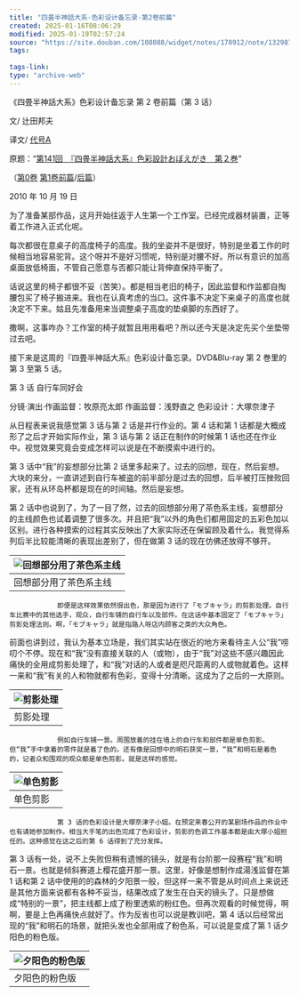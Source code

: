 ```yaml
---
title: "四畳半神話大系-色彩设计备忘录-第2卷前篇"
created: 2025-01-16T08:06:29
modified: 2025-01-19T02:57:24
source: "https://site.douban.com/108088/widget/notes/178912/note/132987601/"
tags:
  
tags-link:
type: "archive-web"
---
```


《四畳半神話大系》色彩设计备忘录 第 2 卷前篇（第 3 话）

文/ 辻田邦夫

译文/ [代号A](https://www.douban.com/link2/?url=http%3A%2F%2Fwww.douban.com%2Fpeople%2FTAIGOUA%2F)

原题：“[第141回　『四畳半神話大系』色彩設計おぼえがき　第２巻](https://www.douban.com/link2/?url=http%3A%2F%2Fwww.style.fm%2Fas%2F05_column%2Ftsujita%2Ftsujita141.shtml&link2key=706d0919f9)”

（[第0卷](https://www.douban.com/link2/?url=http%3A%2F%2Fsite.douban.com%2Fwidget%2Fnotes%2F178912%2Fnote%2F104492148%2F) [第1卷前篇](https://www.douban.com/link2/?url=http%3A%2F%2Fsite.douban.com%2Fwidget%2Fnotes%2F178912%2Fnote%2F124523646%2F)/[后篇](https://www.douban.com/link2/?url=http%3A%2F%2Fsite.douban.com%2Fwidget%2Fnotes%2F178912%2Fnote%2F124612707%2F)）

2010 年 10 月 19 日

为了准备某部作品，这月开始往返于人生第一个工作室。已经完成器材装置，正等着工作进入正式化呢。

每次都很在意桌子的高度椅子的高度。我的坐姿并不是很好，特别是坐着工作的时候相当地容易驼背。这个呀并不是好习惯呢，特别是对腰不好。所以有意识的加高桌面放低椅面，不管自己愿意与否都只能让背伸直保持平衡了。

话说这里的椅子都很不妥（苦笑）。都是相当老旧的椅子，因此监督和作监都自掏腰包买了椅子搬进来。我也在认真考虑的当口。这件事不决定下来桌子的高度也就决定不下来。姑且先准备用来当调整桌子高度的垫桌脚的东西好了。

撒啊，这事咋办？工作室的椅子就暂且用用看吧？所以还今天是决定先买个坐垫带过去吧。

接下来是这周的『四畳半神話大系』色彩设计备忘录。DVD&Blu-ray 第 2 巻里的第 3 至第 5 话。

第 3 话 自行车同好会

分镜·演出·作画监督：牧原亮太郎 作画监督：浅野直之 色彩设计：大塚奈津子

从日程表来说我感觉第 3 话与第 2 话是并行作业的。第 4 话和第 1 话都是大概成形了之后才开始实际作业，第 3 话与第 2 话正在制作的时候第 1 话也还在作业中。视觉效果究竟会变成怎样可以说是在不断摸索中进行的。

第 3 话中“我”的妄想部分比第 2 话里多起来了。过去的回想，现在，然后妄想。大块的来分，一直讲述到自行车被盗的前半部分是过去的回想，后半被打压挫败回家，还有从环岛杯都是现在的时间轴。然后是妄想。

第 2 话中也说到了，为了一目了然，过去的回想部分用了茶色系主线，妄想部分的主线颜色也试着调整了很多次。并且把“我”以外的角色们都用固定的五彩色加以区别。进行各种摸索的过程其实反映出了大家实际还在保留顾及着什么。我觉得系列后半比较能清晰的表现出差别了，但在做第 3 话的现在仿佛还放得不够开。

| ![回想部分用了茶色系主线](https://img2.doubanio.com/view/note/large/public/p132987601-1.jpg) |
| --- |
| 回想部分用了茶色系主线 |

                即便是这样效果依然很出色，那是因为进行了「モブキャラ」的剪影处理。自行车比赛中的其他选手，观众，自行车铺的自行车以及部件。在这话中基本固定了「モブキャラ」剪影处理法则。啊，「モブキャラ」就是指路人呀店内顾客之类的大众角色。

前面也讲到过，我认为基本立场是，我们其实站在很近的地方来看待主人公“我”唠叨个不停。现在和“我”没有直接关联的人（或物），由于“我”对这些不感兴趣因此痛快的全用成剪影处理了，和“我”对话的人或者是咫尺距离的人或物就着色。这样一来和“我”有关的人和物就都有色彩，变得十分清晰。这成为了之后的一大原则。

| ![剪影处理](https://img3.doubanio.com/view/note/large/public/p132987601-2.jpg) |
| --- |
| 剪影处理 |

                例如自行车铺一景。周围放着的挂在墙上的自行车和部件都是单色剪影。但“我”手中拿着的零件就是着了色的。还有像是回想中的明石获奖一景，“我”和明石是着色的，记者众和围观的观众都是单色剪影。就是这样的感觉。

| ![单色剪影](https://img3.doubanio.com/view/note/large/public/p132987601-3.jpg) |
| --- |
| 单色剪影 |

                第 3 话的色彩设计是大塚奈津子小姐。在预定来春公开的某剧场作品的作业中也有请她参加制作。相当大手笔的出色完成了色彩设计，剪影的色调工作基本都是由大塚小姐担任的。这种感觉在这之后的第 6 话得到了充分发挥。

第 3 话有一处，说不上失败但稍有遗憾的镜头，就是有台阶那一段赛程“我”和明石一景。也就是倾斜赛道上樱花盛开那一景。这里，好像是想制作成湯浅监督在第 1 话和第 2 话中使用的的森林的夕阳景一般，但这样一来不管是从时间点上来说还是其他方面来说都有各种不妥当，结果改成了发生在白天的镜头了。只是想做成“特别的一景”，把主线都上成了粉里透紫的粉红色。但再次观看的时候觉得，啊啊，要是上色再痛快点就好了。作为反省也可以说是教训吧，第 4 话以后经常出现的“我”和明石的场景，就把头发也全部用成了粉色系，可以说是变成了第 1 话夕阳色的粉色版。

| ![夕阳色的粉色版](https://img9.doubanio.com/view/note/large/public/p132987601-4.jpg) |
| --- |
| 夕阳色的粉色版 |
